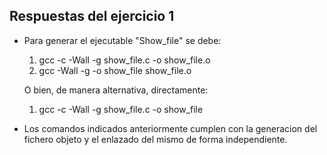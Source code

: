 ## Respuestas del ejercicio 1

- Para generar el ejecutable "Show_file" se debe:
    1. gcc -c -Wall -g show_file.c -o show_file.o
    2. gcc -Wall -g -o show_file show_file.o

    O bien, de manera alternativa, directamente:
    1. gcc -c -Wall -g show_file.c -o show_file

- Los comandos indicados anteriormente cumplen con la generacion del fichero objeto y el enlazado del mismo de forma independiente.